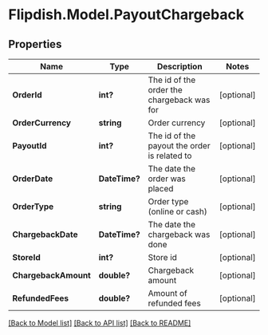# Flipdish.Model.PayoutChargeback
## Properties

Name | Type | Description | Notes
------------ | ------------- | ------------- | -------------
**OrderId** | **int?** | The id of the order the chargeback was for | [optional] 
**OrderCurrency** | **string** | Order currency | [optional] 
**PayoutId** | **int?** | The id of the payout the order is related to | [optional] 
**OrderDate** | **DateTime?** | The date the order was placed | [optional] 
**OrderType** | **string** | Order type (online or cash) | [optional] 
**ChargebackDate** | **DateTime?** | The date the chargeback was done | [optional] 
**StoreId** | **int?** | Store id | [optional] 
**ChargebackAmount** | **double?** | Chargeback amount | [optional] 
**RefundedFees** | **double?** | Amount of refunded fees | [optional] 

[[Back to Model list]](../README.md#documentation-for-models) [[Back to API list]](../README.md#documentation-for-api-endpoints) [[Back to README]](../README.md)

